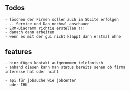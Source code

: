 
## Todos
    - löschen der Firmen sollen auch im SQLite erfolgen
    - .. Service und Dao nochmal anschauen 
    - ERM-Diagramm richtig erstellen !!!
    - danach dann arbeiten
    - wenn es mit der gui nicht klappt dann erstmal ohne 

## features
    - hinzufügen kontakt aufgenommen telefonisch
    - anhand diesen kann man status bereits sehen ob firma 
    interesse hat oder nciht

    - api für jobsuche wie jobcenter
    - oder IHK
    
